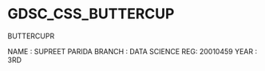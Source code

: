# GDSC_CSS_BUTTERCUP

BUTTERCUPR

NAME : SUPREET PARIDA
BRANCH : DATA SCIENCE
REG: 20010459
YEAR : 3RD
